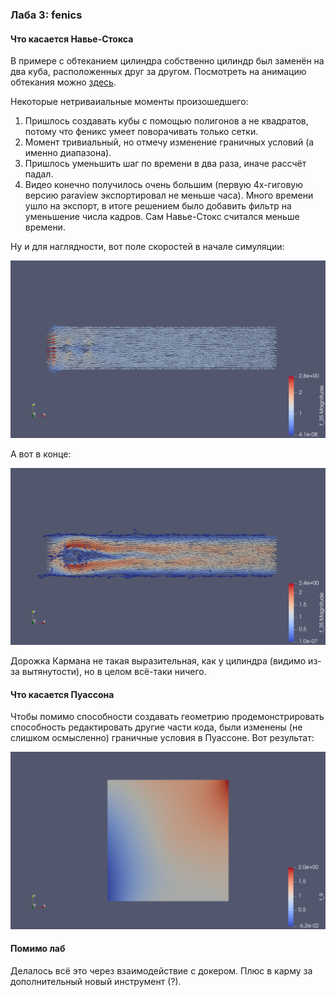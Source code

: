 ### Лаба 3: fenics

#### Что касается Навье-Стокса

В примере с обтеканием цилиндра собственно цилиндр был заменён на два куба, расположенных друг за другом. Посмотреть на анимацию обтекания можно [здесь](https://youtu.be/0fzxlj04mUk).

Некоторые нетриваиальные моменты произошедшего:
1. Пришлось создавать кубы с помощью полигонов а не квадратов, потому что феникс умеет поворачивать только сетки.
2. Момент тривиальный, но отмечу изменение граничных условий (а именно диапазона).
3. Пришлось уменьшить шаг по времени в два раза, иначе рассчёт падал.
4. Видео конечно получилось очень большим (первую 4х-гиговую версию paraview экспортировал не меньше часа). Много времени ушло на экспорт, в итоге решением было добавить фильтр на уменьшение числа кадров. Сам Навье-Стокс считался меньше времени.

Ну и для наглядности, вот поле скоростей в начале симуляции:

![start_vel](start_vel.png)

А вот в конце:

![end_vel](end_vel.png)

Дорожка Кармана не такая выразительная, как у цилиндра (видимо из-за вытянутости), но в целом всё-таки ничего.

#### Что касается Пуассона

Чтобы помимо способности создавать геометрию продемонстрировать способность редактировать другие части кода, были изменены (не слишком осмысленно) граничные условия в Пуассоне. Вот результат:

![poisson](poisson.png)

#### Помимо лаб

Делалось всё это через взаимодействие с докером. Плюс в карму за дополнительный новый инструмент (?).
